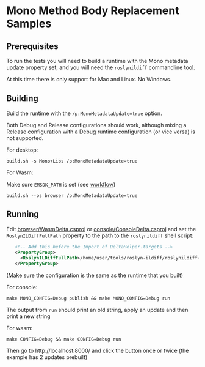 
# Mono Method Body Replacement Samples

## Prerequisites

To run the tests you will need to build a runtime with the Mono metadata update
property set, and you will need the `roslynildiff` commandline tool.

At this time there is only support for Mac and Linux.  No Windows.

## Building

Build the runtime with the `/p:MonoMetadataUpdate=true` option.

Both Debug and Release configurations should work, although mixing a Release
configuration with a Debug runtime configuration (or vice versa) is not
supported.

For desktop:

```console
build.sh -s Mono+Libs /p:MonoMetadataUpdate=true
```


For Wasm:

Make sure `EMSDK_PATH` is set (see [workflow](../../../../../docs/workflow/building/libraries/webassembly-instructions.md))
```console
build.sh --os browser /p:MonoMetadataUpdate=true
```

## Running

Edit [browser/WasmDelta.csproj](./browser/WasmDelta.csproj) or [console/ConsoleDelta.csproj](./console/ConsoleDelta.csproj) and set the `RoslynILDiffFullPath` property to the path to the `roslynildiff` shell script:

```xml
   <!-- Add this before the Import of DeltaHelper.targets -->
   <PropertyGroup>
     <RoslynILDiffFullPath>/home/user/tools/roslyn-ildiff/roslynildiff</RoslynILDiffFullPath>
   </PropertyGroup>
```

(Make sure the configuration is the same as the runtime that you built)

For console:

```
make MONO_CONFIG=Debug publish && make MONO_CONFIG=Debug run
```

The output from `run` should print an old string, apply an update and then print a new string

For wasm:

```
make CONFIG=Debug && make CONFIG=Debug run
```

Then go to http://localhost:8000/ and click the button once or twice (the example has 2 updates prebuilt)


